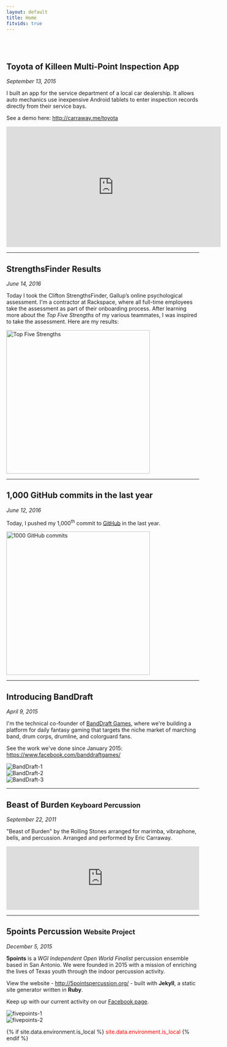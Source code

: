 ```yaml
---
layout: default
title: Home
fitvids: true
---
```

<h1 style="visibility:hidden;margin:0">Home</h1>

## Toyota of Killeen Multi-Point Inspection&nbsp;App
_September 13, 2015_

I built an app for the service department of a local car dealership.
It allows auto mechanics use inexpensive Android tablets to enter inspection records
directly from their service bays.

See a demo here: <a href="http://carraway.me/toyota">http://carraway.me/toyota</a>
<iframe width="560" height="315" src="https://www.youtube.com/embed/PkW__yhdMjY?rel=0"
        frameborder="0" allowfullscreen>
</iframe>
<hr>

## StrengthsFinder Results
_June 14, 2016_

Today I took the Clifton StrengthsFinder, Gallup’s online psychological assessment.
I'm a contractor at Rackspace, where all full-time employees take the assessment as part of their
onboarding process.  After learning more about the _Top Five Strengths_ of my various teammates,
I was inspired to take the assessment. Here are my results:
<ol style="display:none">
  <li>Ideation</li>
  <li>Strategic</li>
  <li>Input</li>
  <li>Achiever</li>
  <li>Maximizer</li>
</ol>
<div class="row">
  <img src="../assets/five-strengths/five-strengths-750.png"
       style="width:375px;max-width:90%"
       alt="Top Five Strengths">
</div>
<hr>

## 1,000 GitHub commits in the last&nbsp;year
_June 12, 2016_

Today, I pushed my 1,000<sup>th</sup> commit to
<a href="https://github.com/ericcarraway">GitHub</a> in the last&nbsp;year.
<div class="row">
  <img src="../assets/img/1000-commits.jpg"
       style="width:375px;max-width:90%"
       alt="1000 GitHub commits">
</div>
<hr>

## Introducing BandDraft
_April 9, 2015_

I'm the technical co-founder of
<a href="http://banddraft.co/">BandDraft Games</a>,
where we're building a platform for daily fantasy gaming
that targets the niche market of marching band, drum corps, drumline, and colorguard fans.

See the work we've done since January 2015:
<a href="https://www.facebook.com/banddraftgames/">
https://www.facebook.com/banddraftgames/</a>
<div class="row">
  <div class="col-xs-4">
    <img src="../assets/banddraft/banddraft-1.jpg" alt="BandDraft-1">
  </div>
  <div class="col-xs-4">
    <img src="../assets/banddraft/banddraft-2.jpg" alt="BandDraft-2">
  </div>
  <div class="col-xs-4">
    <img src="../assets/banddraft/banddraft-3.jpg" alt="BandDraft-3">
  </div>
</div>
<hr>

## Beast of Burden <small>Keyboard&nbsp;Percussion</small>
_September 22, 2011_

"Beast of Burden" by the Rolling Stones arranged for marimba, vibraphone, bells, and percussion.
Arranged and performed by Eric Carraway.

<iframe width="100%" height="166" scrolling="no" frameborder="no" src="https://w.soundcloud.com/player/?url=https%3A//api.soundcloud.com/tracks/23887807&amp;color=ff5500&amp;auto_play=false&amp;hide_related=false&amp;show_comments=true&amp;show_user=true&amp;show_reposts=false"></iframe>

<!-- #TODO: update this dynamically via the SoundCloud API -->
<!-- _730 plays since Sep 22, 2011_ -->
<hr>

## 5points Percussion <small>Website&nbsp;Project</small>
_December 5, 2015_

**5points** is a _WGI Independent Open World Finalist_ percussion ensemble based in San Antonio.
We were founded in 2015 with a mission of enriching the lives of Texas youth through the
indoor percussion activity.

View the website -
<a href="http://5pointspercussion.org/">http://5pointspercussion.org/</a>
\- built with **Jekyll**, a static site generator written in **Ruby**.

Keep up with our current activity on our
<a href="https://www.facebook.com/5pointspercussion/">
Facebook page</a>.
<div class="row">
  <div class="col-xs-6">
    <img src="../assets/fivepoints/fivepointsperc-1.jpg" alt="fivepoints-1">
  </div>
  <div class="col-xs-6">
    <img src="../assets/fivepoints/fivepointsperc-2.jpg" alt="fivepoints-2">
  </div>
</div>

{% if site.data.environment.is_local %}
<span style="color: red;">
      site.data.environment.is_local
</span>
{% endif %}
